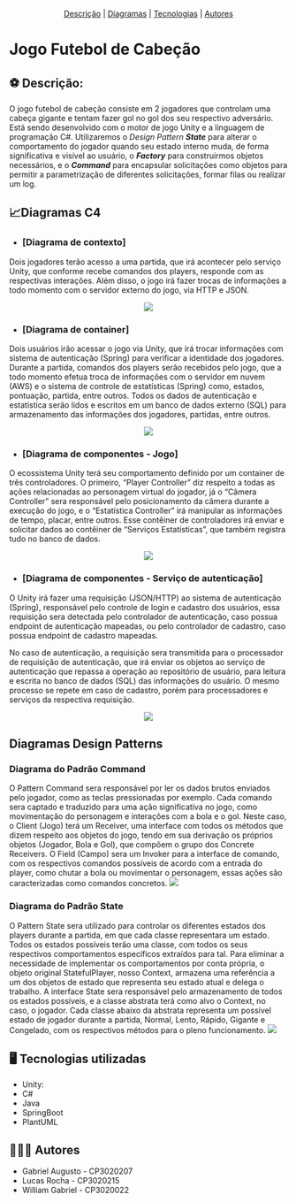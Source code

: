 <p align="center">
 <a href="#Descrição">Descrição</a> |
 <a href="#Diagramas">Diagramas</a> |
 <a href="#tecnologias">Tecnologias</a> |
 <a href="#autores">Autores</a>
</p>

# Jogo Futebol de Cabeção
<section id="Descrição">

## :soccer: Descrição:

O jogo futebol de cabeção consiste em 2 jogadores que controlam uma cabeça gigante e tentam fazer gol no gol dos seu respectivo adversário.  
Está sendo desenvolvido com o motor de jogo Unity e a linguagem de programação C#.
Utilizaremos o *Design Pattern* ***State*** para alterar o comportamento do jogador quando seu estado interno muda, de forma significativa e visível ao usuário, o ***Factory*** para construirmos objetos necessários, 
e o ***Command*** para encapsular solicitações como objetos para permitir a parametrização de diferentes solicitações, formar filas ou realizar um log.

</section>

<section id="Diagramas">
 
## 📈Diagramas C4
* ### [Diagrama de contexto]
Dois jogadores terão acesso a uma partida, que irá acontecer pelo serviço Unity, que conforme recebe comandos dos players, responde com as respectivas interações. Além disso, o jogo irá fazer trocas de informações a todo momento com o servidor externo do jogo, via HTTP e JSON.
 
<div align="center">
<img src="https://github.com/R0chR/POO_Game/blob/main/Documentation/Images/contextDiagram.svg" />
</div>

* ### [Diagrama de container]
Dois usuários irão acessar o jogo via Unity, que irá trocar informações com sistema de autenticação (Spring) para verificar a identidade dos jogadores. Durante a partida, comandos dos players serão recebidos pelo jogo, que a todo momento efetua troca de informações com o servidor em nuvem (AWS) e o sistema de controle de estatísticas (Spring) como, estados, pontuação, partida, entre outros. Todos os dados de autenticação e estatística serão lidos e escritos em um banco de dados externo (SQL) para armazenamento das informações dos jogadores, partidas, entre outros.   
  
<div align="center">
<img src="https://github.com/R0chR/POO_Game/blob/main/Documentation/Images/containerDiagram.svg" />
</div>

* ### [Diagrama de componentes - Jogo]
O ecossistema Unity terá seu comportamento definido por um container de três controladores. O primeiro, “Player Controller” diz respeito a todas as ações relacionadas ao personagem virtual do jogador, já o “Câmera Controller” sera responsável pelo posicionamento da câmera durante a execução do jogo, e o “Estatística Controller” irá manipular as informações de tempo, placar, entre outros. Esse contêiner de controladores irá enviar e solicitar dados ao contêiner de “Serviços Estatísticas”, que também registra tudo no banco de dados.
 
<div align="center">
<img src="https://github.com/R0chR/POO_Game/blob/main/Documentation/Images/gameComponentDiagram.svg" />
</div>

* ### [Diagrama de componentes - Serviço de autenticação]
 O Unity irá fazer uma requisição (JSON/HTTP) ao sistema de autenticação (Spring), responsável pelo controle de login e cadastro dos usuários, essa requisição sera detectada pelo controlador de autenticação, caso possua endpoint de autenticação mapeadas, ou pelo controlador de cadastro, caso possua endpoint de cadastro mapeadas.

 No caso de autenticação, a requisição sera transmitida para o processador de requisição de autenticação, que irá enviar os objetos ao serviço de autenticação que repassa a operação ao repositório de usuário, para leitura e escrita no banco de dados (SQL) das informações do usuário. O mesmo processo se repete em caso de cadastro, porém para processadores e serviços da respectiva requisição. 

<div align="center">
<img src="https://github.com/R0chR/POO_Game/blob/main/Documentation/Images/authServiceComponentDiagram.svg" />
</div>

## Diagramas Design Patterns 

### Diagrama do Padrão Command
O Pattern Command sera responsável por ler os dados brutos enviados pelo jogador, como as teclas pressionadas por exemplo. Cada comando sera captado e traduzido para uma ação significativa no jogo, como movimentação do personagem e interações com a bola e o gol.
Neste caso, o Client (Jogo) terá um Receiver, uma interface com todos os métodos que dizem respeito aos objetos do jogo, tendo em sua derivação os próprios objetos (Jogador, Bola e Gol), que compõem o grupo dos Concrete Receivers. O Field (Campo) sera um Invoker para a interface de comando, com os respectivos comandos possíveis de acordo com a entrada do player, como chutar a bola ou movimentar o personagem, essas ações são caracterizadas como comandos concretos.
<img src="Documentation/Images/DiagramaDeClassesUML.png" />

### Diagrama do Padrão State
O Pattern State sera utilizado para controlar os diferentes estados dos players durante a partida, em que cada classe representara um estado.
Todos os estados possíveis terão uma classe, com todos os seus respectivos comportamentos específicos extraídos para tal. Para eliminar a necessidade de implementar os comportamentos por conta própria, o objeto original StatefulPlayer, nosso Context, armazena uma referência a um dos objetos de estado que representa seu estado atual e delega o trabalho. A interface State sera responsável pelo armazenamento de todos os estados possíveis, e a classe abstrata terá como alvo o Context, no caso, o jogador. Cada classe abaixo da abstrata representa um possível estado de jogador durante a partida, Normal, Lento, Rápido, Gigante e Congelado, com os respectivos métodos para o pleno funcionamento.
<img src="Documentation/Images/DiagramaDeClassesState.jpg">
</section>

<section id="tecnologias">
</section>

## :desktop_computer: Tecnologias utilizadas

- Unity:
- C#
- Java
- SpringBoot
- PlantUML



<section id="autores">
</section>  

## :family_man_man_boy: Autores

- Gabriel Augusto - CP3020207
- Lucas Rocha - CP3020215
- William Gabriel - CP3020022
